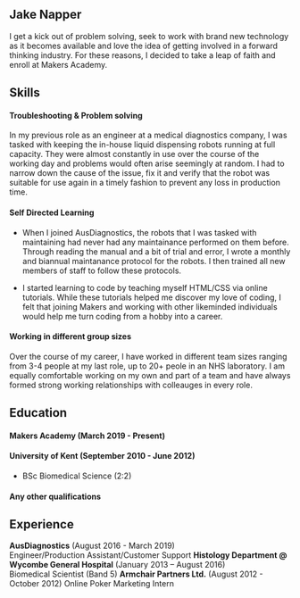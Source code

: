 ## Jake Napper

I get a kick out of problem solving, seek to work with brand new technology as it becomes available and love the idea of getting involved in a forward thinking industry. For these reasons, I decided to take a leap of faith and enroll at Makers Academy.

## Skills

#### Troubleshooting & Problem solving

In my previous role as an engineer at a medical diagnostics company, I was tasked with keeping the in-house liquid dispensing robots running at full capacity. They were almost constantly in use over the course of the working day and problems would often arise seemingly at random. I had to narrow down the cause of the issue, fix it and verify that the robot was suitable for use again in a timely fashion to prevent any loss in production time.

#### Self Directed Learning

- When I joined AusDiagnostics, the robots that I was tasked with maintaining had never had any maintainance performed on them before. Through reading the manual and a bit of trial and error, I wrote a monthly and biannual maintanance protocol for the robots. I then trained all new members of staff to follow these protocols.

- I started learning to code by teaching myself HTML/CSS via online tutorials. While these tutorials helped me discover my love of coding, I felt that joining Makers and working with other likeminded individuals would help me turn coding from a hobby into a career.

#### Working in different group sizes

Over the course of my career, I have worked in different team sizes ranging from 3-4 people at my last role, up to 20+ peole in an NHS laboratory. I am equally comfortable working on my own and part of a team and have always formed strong working relationships with colleauges in every role.

## Education

#### Makers Academy (March 2019 - Present)

#### University of Kent (September 2010 - June 2012)

- BSc Biomedical Science (2:2)

#### Any other qualifications

## Experience

**AusDiagnostics** (August 2016 - March 2019)    
Engineer/Production Assistant/Customer Support 
**Histology Department @ Wycombe General Hospital** (January 2013 – August 2016)   
Biomedical Scientist (Band 5)
**Armchair Partners Ltd.** (August 2012 - October 2012)
Online Poker Marketing Intern

